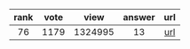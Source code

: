 
| rank | vote | view | answer | url |
|:-:|:-:|:-:|:-:|:-:|
|76|1179|1324995|13| [url](http://stackoverflow.com/questions/332289/how-do-you-change-the-size-of-figures-drawn-with-matplotlib) |
